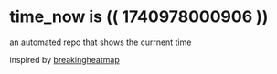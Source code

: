 # time_now is (( 1740978000906 ))

an automated repo that shows the currnent time

inspired by [breakingheatmap](https://github.com/breakingheatmap/breakingheatmap)